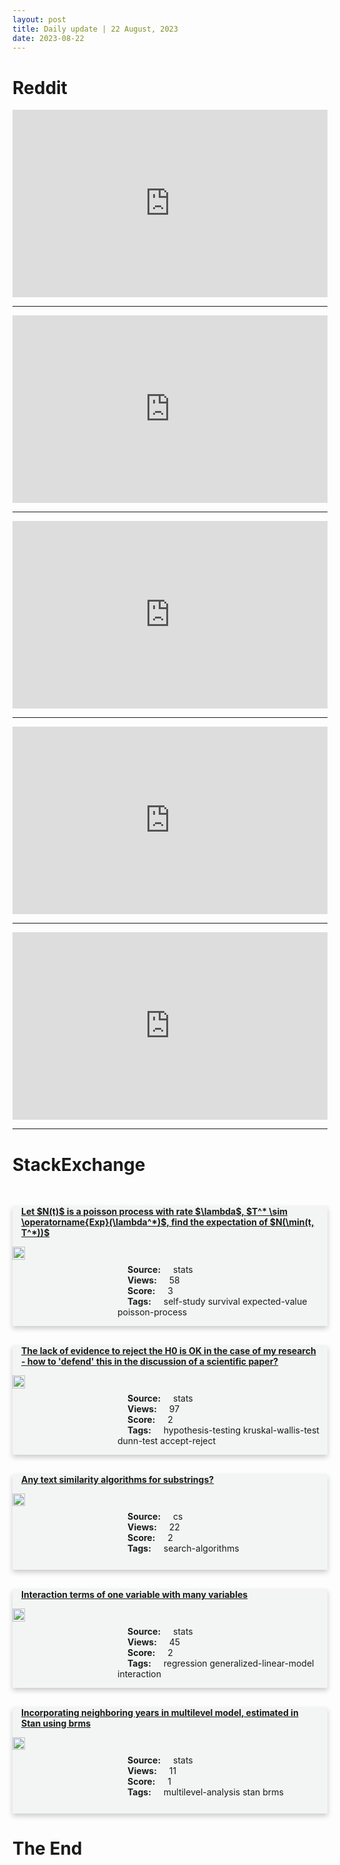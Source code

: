 ```yaml
---
layout: post
title: Daily update | 22 August, 2023
date: 2023-08-22
---
```


<script async src="https://platform.twitter.com/widgets.js" charset="utf-8"></script>


<script src='https://storage.ko-fi.com/cdn/scripts/overlay-widget.js'></script>
<script>
  kofiWidgetOverlay.draw('themldojo', {
    'type': 'floating-chat',
    'floating-chat.donateButton.text': 'Support me',
    'floating-chat.donateButton.background-color': '#f45d22',
    'floating-chat.donateButton.text-color': '#fff'
  });
</script>

# Reddit 

<iframe id="reddit-embed" src="https://www.redditmedia.com/r/datascience/comments/15xayaf/finally_moving_up_in_the_world?ref_source=embed&amp;ref=share&amp;embed=true" sandbox="allow-scripts allow-same-origin allow-popups" style="border: none;" height="300" width="100%" scrolling="yes"></iframe>
<hr style="width:100%;text-align:left;margin-left:0">
<iframe id="reddit-embed" src="https://www.redditmedia.com/r/MachineLearning/comments/15x3mh5/p_do_you_want_to_join_a_motley_crew_who_are?ref_source=embed&amp;ref=share&amp;embed=true" sandbox="allow-scripts allow-same-origin allow-popups" style="border: none;" height="300" width="100%" scrolling="yes"></iframe>
<hr style="width:100%;text-align:left;margin-left:0">
<iframe id="reddit-embed" src="https://www.redditmedia.com/r/dataengineering/comments/15xoran/i_am_a_10_yoe_ssislowcode_de_preparing_to?ref_source=embed&amp;ref=share&amp;embed=true" sandbox="allow-scripts allow-same-origin allow-popups" style="border: none;" height="300" width="100%" scrolling="yes"></iframe>
<hr style="width:100%;text-align:left;margin-left:0">
<iframe id="reddit-embed" src="https://www.redditmedia.com/r/MachineLearning/comments/15xfesk/d_why_fine_tune_a_65b_llm_instead_of_using?ref_source=embed&amp;ref=share&amp;embed=true" sandbox="allow-scripts allow-same-origin allow-popups" style="border: none;" height="300" width="100%" scrolling="yes"></iframe>
<hr style="width:100%;text-align:left;margin-left:0">
<iframe id="reddit-embed" src="https://www.redditmedia.com/r/datascience/comments/15x3i3x/create_a_roadmap_for_the_next_5_years?ref_source=embed&amp;ref=share&amp;embed=true" sandbox="allow-scripts allow-same-origin allow-popups" style="border: none;" height="300" width="100%" scrolling="yes"></iframe>
<hr style="width:100%;text-align:left;margin-left:0">

<style>
.card {
box-shadow: 0 4px 8px 0 rgba(0,0,0,0.2);
transition: 0.3s;
width: 100%;
background-color: #F3F4F4;
}
p{
    margin-left:  3em;
    padding-top: 1em;
}
.part2{
    display: grid;
    grid-template-columns: 1fr 3fr;
}
h4{
    margin: 1em;
}

.card:hover {
box-shadow: 0 8px 16px 0 rgba(0,0,0,0.2);
}
b {
padding: 2px 16px;
}
</style>
  
# StackExchange 


  <br>
  <div class="card">
  <h4><a href='https://stats.stackexchange.com/questions/624505/let-nt-is-a-poisson-process-with-rate-lambda-t-sim-operatornameexp'>Let $N(t)$ is a poisson process with rate $\lambda$, $T^* \sim \operatorname{Exp}(\lambda^*)$, find the expectation of $N(\min(t, T^*))$</a></h4> 
  <div class="part2">
      <img src="https://cdn.sstatic.net/Sites/stats/Img/apple-touch-icon@2.png?v=344f57aa10cc" alt="Img missing!" style="width:40%">
      <p><b>Source:</b> stats<br><b>Views:</b> 58<br><b>Score:</b> 3<br><b>Tags:</b> <span class="badge badge-dark">self-study</span> <span class="badge badge-dark">survival</span> <span class="badge badge-dark">expected-value</span> <span class="badge badge-dark">poisson-process</span></p> 
  </div>
  </div>
      
  <br>
  <div class="card">
  <h4><a href='https://stats.stackexchange.com/questions/624521/the-lack-of-evidence-to-reject-the-h0-is-ok-in-the-case-of-my-research-how-to'>The lack of evidence to reject the H0 is OK in the case of my research - how to &#39;defend&#39; this in the discussion of a scientific paper?</a></h4> 
  <div class="part2">
      <img src="https://cdn.sstatic.net/Sites/stats/Img/apple-touch-icon@2.png?v=344f57aa10cc" alt="Img missing!" style="width:40%">
      <p><b>Source:</b> stats<br><b>Views:</b> 97<br><b>Score:</b> 2<br><b>Tags:</b> <span class="badge badge-dark">hypothesis-testing</span> <span class="badge badge-dark">kruskal-wallis-test</span> <span class="badge badge-dark">dunn-test</span> <span class="badge badge-dark">accept-reject</span></p> 
  </div>
  </div>
      
  <br>
  <div class="card">
  <h4><a href='https://cs.stackexchange.com/questions/161710/any-text-similarity-algorithms-for-substrings'>Any text similarity algorithms for substrings?</a></h4> 
  <div class="part2">
      <img src="https://cdn.sstatic.net/Sites/cs/Img/apple-touch-icon@2.png?v=324a3e0c2b03" alt="Img missing!" style="width:40%">
      <p><b>Source:</b> cs<br><b>Views:</b> 22<br><b>Score:</b> 2<br><b>Tags:</b> <span class="badge badge-dark">search-algorithms</span></p> 
  </div>
  </div>
      
  <br>
  <div class="card">
  <h4><a href='https://stats.stackexchange.com/questions/624502/interaction-terms-of-one-variable-with-many-variables'>Interaction terms of one variable with many variables</a></h4> 
  <div class="part2">
      <img src="https://cdn.sstatic.net/Sites/stats/Img/apple-touch-icon@2.png?v=344f57aa10cc" alt="Img missing!" style="width:40%">
      <p><b>Source:</b> stats<br><b>Views:</b> 45<br><b>Score:</b> 2<br><b>Tags:</b> <span class="badge badge-dark">regression</span> <span class="badge badge-dark">generalized-linear-model</span> <span class="badge badge-dark">interaction</span></p> 
  </div>
  </div>
      
  <br>
  <div class="card">
  <h4><a href='https://stats.stackexchange.com/questions/624477/incorporating-neighboring-years-in-multilevel-model-estimated-in-stan-using-brm'>Incorporating neighboring years in multilevel model, estimated in Stan using brms</a></h4> 
  <div class="part2">
      <img src="https://cdn.sstatic.net/Sites/stats/Img/apple-touch-icon@2.png?v=344f57aa10cc" alt="Img missing!" style="width:40%">
      <p><b>Source:</b> stats<br><b>Views:</b> 11<br><b>Score:</b> 1<br><b>Tags:</b> <span class="badge badge-dark">multilevel-analysis</span> <span class="badge badge-dark">stan</span> <span class="badge badge-dark">brms</span></p> 
  </div>
  </div>
      
# The End